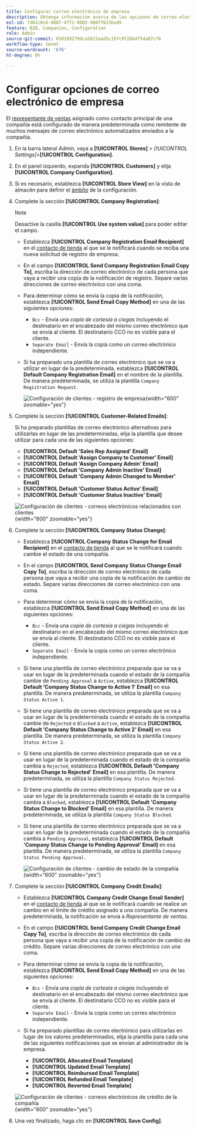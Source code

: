 ```yaml
---
title: Configurar correo electrónico de empresa
description: Obtenga información acerca de las opciones de correo electrónico y las plantillas utilizadas para enviar comunicaciones para cuentas de empresa.
exl-id: fd61c0c6-0887-4ff2-8002-906ff615bad9
feature: B2B, Companies, Configuration
role: Admin
source-git-commit: 03d1892799ca5021aad5c19fc9f2bb4f5da87c76
workflow-type: tm+mt
source-wordcount: '676'
ht-degree: 0%

---
```


# Configurar opciones de correo electrónico de empresa

El [representante de ventas](account-company-manage.md) asignado como contacto principal de una compañía está configurado de manera predeterminada como remitente de muchos mensajes de correo electrónico automatizados enviados a la compañía.

1. En la barra lateral _Admin_, vaya a **[!UICONTROL Stores]** > _[!UICONTROL Settings]_>**[!UICONTROL Configuration]**.

1. En el panel izquierdo, expanda **[!UICONTROL Customers]** y elija **[!UICONTROL Company Configuration]**.

1. Si es necesario, establezca **[!UICONTROL Store View]** en la vista de almacén para definir el [ámbito](../getting-started/websites-stores-views.md#scope-settings) de la configuración.

1. Complete la sección **[!UICONTROL Company Registration]**:

   >[!NOTE]
   >
   >Desactive la casilla **[!UICONTROL Use system value]** para poder editar el campo.

   - Establezca **[!UICONTROL Company Registration Email Recipient]** en el [contacto de tienda](../getting-started/store-details.md#store-email-addresses) al que se le notificará cuando se reciba una nueva solicitud de registro de empresa.

   - En el campo **[!UICONTROL Send Company Registration Email Copy To]**, escriba la dirección de correo electrónico de cada persona que vaya a recibir una copia de la notificación de registro. Separe varias direcciones de correo electrónico con una coma.

   - Para determinar cómo se envía la copia de la notificación, establezca **[!UICONTROL Send Email Copy Method]** en una de las siguientes opciones:

      - `Bcc` - Envía una _copia de cortesía a ciegas_ incluyendo el destinatario en el encabezado del mismo correo electrónico que se envía al cliente. El destinatario CCO no es visible para el cliente.
      - `Separate Email` - Envía la copia como un correo electrónico independiente.

   - Si ha preparado una plantilla de correo electrónico que se va a utilizar en lugar de la predeterminada, establezca **[!UICONTROL Default Company Registration Email]** en el nombre de la plantilla. De manera predeterminada, se utiliza la plantilla `Company Registration Request`.

     ![Configuración de clientes - registro de empresa](./assets/company-email-options-company-registration.png){width="600" zoomable="yes"}

1. Complete la sección **[!UICONTROL Customer-Related Emails]**:

   Si ha preparado plantillas de correo electrónico alternativas para utilizarlas en lugar de las predeterminadas, elija la plantilla que desee utilizar para cada una de las siguientes opciones:

   - **[!UICONTROL Default 'Sales Rep Assigned' Email]**
   - **[!UICONTROL Default 'Assign Company to Customer' Email]**
   - **[!UICONTROL Default 'Assign Company Admin' Email]**
   - **[!UICONTROL Default 'Company Admin Inactive' Email]**
   - **[!UICONTROL Default 'Company Admin Changed to Member' Email]**
   - **[!UICONTROL Default 'Customer Status Active' Email]**
   - **[!UICONTROL Default 'Customer Status Inactive' Email]**

   ![Configuración de clientes - correos electrónicos relacionados con clientes](./assets/company-email-options-customer-related-emails.png){width="600" zoomable="yes"}

1. Complete la sección **[!UICONTROL Company Status Change]**:

   - Establezca **[!UICONTROL Company Status Change for Email Recipient]** en el [contacto de tienda](../getting-started/store-details.md#store-email-addresses) al que se le notificará cuando cambie el estado de una compañía.

   - En el campo **[!UICONTROL Send Company Status Change Email Copy To]**, escriba la dirección de correo electrónico de cada persona que vaya a recibir una copia de la notificación de cambio de estado. Separe varias direcciones de correo electrónico con una coma.

   - Para determinar cómo se envía la copia de la notificación, establezca **[!UICONTROL Send Email Copy Method]** en una de las siguientes opciones:

      - `Bcc` - Envía una _copia de cortesía a ciegas_ incluyendo el destinatario en el encabezado del mismo correo electrónico que se envía al cliente. El destinatario CCO no es visible para el cliente.
      - `Separate Email` - Envía la copia como un correo electrónico independiente.

   - Si tiene una plantilla de correo electrónico preparada que se va a usar en lugar de la predeterminada cuando el estado de la compañía cambie de `Pending Approval` a `Active`, establezca **[!UICONTROL Default 'Company Status Change to Active 1' Email]** en esa plantilla. De manera predeterminada, se utiliza la plantilla `Company Status Active 1`.

   - Si tiene una plantilla de correo electrónico preparada que se va a usar en lugar de la predeterminada cuando el estado de la compañía cambie de `Rejected` o `Blocked` a `Active`, establezca **[!UICONTROL Default 'Company Status Change to Active 2' Email]** en esa plantilla. De manera predeterminada, se utiliza la plantilla `Company Status Active 2`.

   - Si tiene una plantilla de correo electrónico preparada que se va a usar en lugar de la predeterminada cuando el estado de la compañía cambia a `Rejected`, establezca **[!UICONTROL Default 'Company Status Change to Rejected' Email]** en esa plantilla. De manera predeterminada, se utiliza la plantilla `Company Status Rejected`.

   - Si tiene una plantilla de correo electrónico preparada que se va a usar en lugar de la predeterminada cuando el estado de la compañía cambia a `Blocked`, establezca **[!UICONTROL Default 'Company Status Change to Blocked' Email]** en esa plantilla. De manera predeterminada, se utiliza la plantilla `Company Status Blocked`.

   - Si tiene una plantilla de correo electrónico preparada que se va a usar en lugar de la predeterminada cuando el estado de la compañía cambia a `Pending Approval`, establezca **[!UICONTROL Default 'Company Status Change to Pending Approval' Email]** en esa plantilla. De manera predeterminada, se utiliza la plantilla `Company Status Pending Approval`.

     ![Configuración de clientes - cambio de estado de la compañía](./assets/company-email-options-company-status-change.png){width="600" zoomable="yes"}

1. Complete la sección **[!UICONTROL Company Credit Emails]**:

   - Establezca **[!UICONTROL Company Credit Change Email Sender]** en el [contacto de tienda](../getting-started/store-details.md#store-email-addresses) al que se le notificará cuando se realice un cambio en el límite de crédito asignado a una compañía. De manera predeterminada, la notificación se envía a _Representante de ventas_.

   - En el campo **[!UICONTROL Send Company Credit Change Email Copy To]**, escriba la dirección de correo electrónico de cada persona que vaya a recibir una copia de la notificación de cambio de crédito. Separe varias direcciones de correo electrónico con una coma.

   - Para determinar cómo se envía la copia de la notificación, establezca **[!UICONTROL Send Email Copy Method]** en una de las siguientes opciones:

      - `Bcc` - Envía una _copia de cortesía a ciegas_ incluyendo el destinatario en el encabezado del mismo correo electrónico que se envía al cliente. El destinatario CCO no es visible para el cliente.
      - `Separate Email` - Envía la copia como un correo electrónico independiente.

   - Si ha preparado plantillas de correo electrónico para utilizarlas en lugar de los valores predeterminados, elija la plantilla para cada una de las siguientes notificaciones que se envían al administrador de la empresa.

      - **[!UICONTROL Allocated Email Template]**
      - **[!UICONTROL Updated Email Template]**
      - **[!UICONTROL Reimbursed Email Template]**
      - **[!UICONTROL Refunded Email Template]**
      - **[!UICONTROL Reverted Email Template]**

   ![Configuración de clientes - correos electrónicos de crédito de la compañía](./assets/company-email-options-company-credit.png){width="600" zoomable="yes"}

1. Una vez finalizado, haga clic en **[!UICONTROL Save Config]**.

